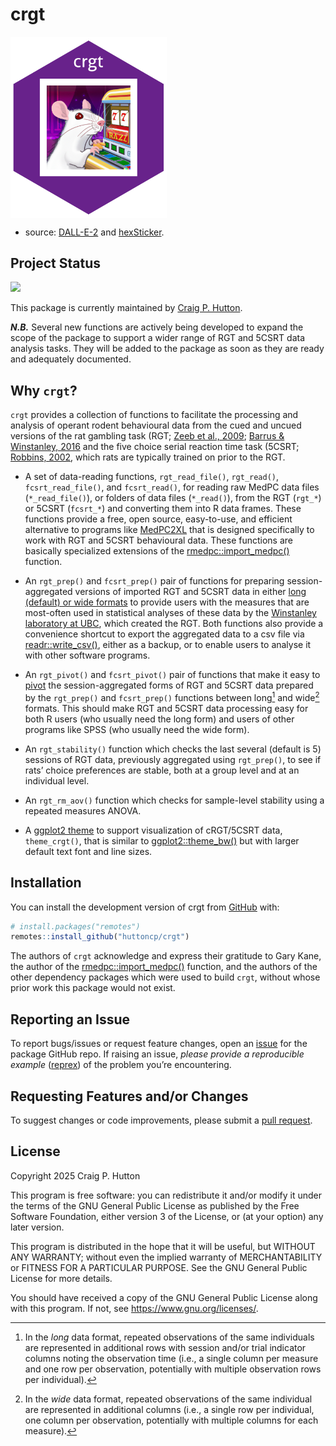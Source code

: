 
<!-- README.md is generated from README.Rmd. Please edit that file -->

# crgt

<img src="man/figures/crgt-hex.png" align="center" width="250px"/>

- source: [DALL-E-2](https://openai.com/dall-e-2) and
  [hexSticker](https://github.com/GuangchuangYu/hexSticker).

## Project Status

<!-- badges: start -->

![](https://img.shields.io/badge/Lifecycle-Experimental-339999)

<!-- badges: end -->

This package is currently maintained by [Craig P.
Hutton](https://craig.rbind.io/).

***N.B.*** Several new functions are actively being developed to expand
the scope of the package to support a wider range of RGT and 5CSRT data
analysis tasks. They will be added to the package as soon as they are
ready and adequately documented.

## Why `crgt`?

`crgt` provides a collection of functions to facilitate the processing
and analysis of operant rodent behavioural data from the cued and uncued
versions of the rat gambling task (RGT; [Zeeb et al.,
2009](https://www.nature.com/articles/npp200962); [Barrus & Winstanley,
2016](https://www.jneurosci.org/content/36/3/785) and the five choice
serial reaction time task (5CSRT; [Robbins,
2002](https://link.springer.com/article/10.1007/s00213-002-1154-7),
which rats are typically trained on prior to the RGT.

- A set of data-reading functions, `rgt_read_file()`, `rgt_read()`,
  `fcsrt_read_file()`, and `fcsrt_read()`, for reading raw MedPC data
  files (`*_read_file()`), or folders of data files (`*_read()`), from
  the RGT (`rgt_*`) or 5CSRT (`fcsrt_*`) and converting them into R data
  frames. These functions provide a free, open source, easy-to-use, and
  efficient alternative to programs like
  [MedPC2XL](https://med-associates.com/product/med-pc-to-excel-data-transfer-mpc2xl-utility)
  that is designed specifically to work with RGT and 5CSRT behavioural
  data. These functions are basically specialized extensions of the
  [rmedpc::import_medpc()](https://github.com/gkane26/rmedpc) function.

- An `rgt_prep()` and `fcsrt_prep()` pair of functions for preparing
  session-aggregated versions of imported RGT and 5CSRT data in either
  [long (default) or wide
  formats](https://tidyr.tidyverse.org/articles/pivot.html) to provide
  users with the measures that are most-often used in statistical
  analyses of these data by the [Winstanley laboratory at
  UBC](https://winstanleylab.psych.ubc.ca/), which created the RGT. Both
  functions also provide a convenience shortcut to export the aggregated
  data to a csv file via
  [readr::write_csv()](https://readr.tidyverse.org/reference/write_delim.html),
  either as a backup, or to enable users to analyse it with other
  software programs.

- An `rgt_pivot()` and `fcsrt_pivot()` pair of functions that make it
  easy to [pivot](https://tidyr.tidyverse.org/articles/pivot.html) the
  session-aggregated forms of RGT and 5CSRT data prepared by the
  `rgt_prep()` and `fcsrt_prep()` functions between long[^1] and
  wide[^2] formats. This should make RGT and 5CSRT data processing easy
  for both R users (who usually need the long form) and users of other
  programs like SPSS (who usually need the wide form).

- An `rgt_stability()` function which checks the last several (default
  is 5) sessions of RGT data, previously aggregated using `rgt_prep()`,
  to see if rats’ choice preferences are stable, both at a group level
  and at an individual level.

- An `rgt_rm_aov()` function which checks for sample-level stability
  using a repeated measures ANOVA.

- A [ggplot2
  theme](https://ggplot2.tidyverse.org/reference/index.html#themes) to
  support visualization of cRGT/5CSRT data, `theme_crgt()`, that is
  similar to
  [ggplot2::theme_bw()](https://ggplot2.tidyverse.org/reference/ggtheme.html)
  but with larger default text font and line sizes.

## Installation

You can install the development version of crgt from
[GitHub](https://github.com/) with:

``` r
# install.packages("remotes")
remotes::install_github("huttoncp/crgt")
```

The authors of `crgt` acknowledge and express their gratitude to Gary
Kane, the author of the
[rmedpc::import_medpc()](https://github.com/gkane26/rmedpc) function,
and the authors of the other dependency packages which were used to
build `crgt`, without whose prior work this package would not exist.

## Reporting an Issue

To report bugs/issues or request feature changes, open an
[issue](https://github.com/huttoncp/crgt/issues) for the package GitHub
repo. If raising an issue, *please provide a reproducible example*
([reprex](https://www.tidyverse.org/help/)) of the problem you’re
encountering.

## Requesting Features and/or Changes

To suggest changes or code improvements, please submit a [pull
request](https://github.com/huttoncp/crgt/pulls).

## License

Copyright 2025 Craig P. Hutton

This program is free software: you can redistribute it and/or modify it
under the terms of the GNU General Public License as published by the
Free Software Foundation, either version 3 of the License, or (at your
option) any later version.

This program is distributed in the hope that it will be useful, but
WITHOUT ANY WARRANTY; without even the implied warranty of
MERCHANTABILITY or FITNESS FOR A PARTICULAR PURPOSE. See the GNU General
Public License for more details.

You should have received a copy of the GNU General Public License along
with this program. If not, see <https://www.gnu.org/licenses/>.

[^1]: In the *long* data format, repeated observations of the same
    individuals are represented in additional rows with session and/or
    trial indicator columns noting the observation time (i.e., a single
    column per measure and one row per observation, potentially with
    multiple observation rows per individual).

[^2]: In the *wide* data format, repeated observations of the same
    individual are represented in additional columns (i.e., a single row
    per individual, one column per observation, potentially with
    multiple columns for each measure).
